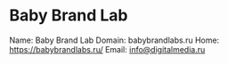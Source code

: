 
# Baby Brand Lab

Name: Baby Brand Lab
Domain: babybrandlabs.ru
Home: https://babybrandlabs.ru/
Email: info@digitalmedia.ru

